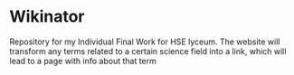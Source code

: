 # Wikinator
Repository for my Individual Final Work for HSE lyceum.
The website will transform any terms related to a certain science field into a link,
which will lead to a page with info about that term
